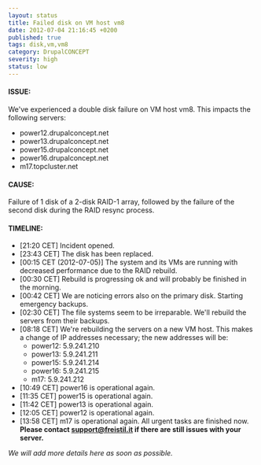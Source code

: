 ```yaml
---
layout: status
title: Failed disk on VM host vm8
date: 2012-07-04 21:16:45 +0200
published: true
tags: disk,vm,vm8
category: DrupalCONCEPT
severity: high
status: low
---
```


#### ISSUE:

We've experienced a double disk failure on VM host vm8. This impacts the following servers:

* power12.drupalconcept.net
* power13.drupalconcept.net
* power15.drupalconcept.net
* power16.drupalconcept.net
* m17.topcluster.net


#### CAUSE:

Failure of 1 disk of a 2-disk RAID-1 array, followed by the failure of the second disk during the RAID resync process.


#### TIMELINE:

* [21:20 CET] Incident opened. 
* [23:43 CET] The disk has been replaced.
* [00:15 CET (2012-07-05)] The system and its VMs are running with decreased performance due to the RAID rebuild.
* [00:30 CET] Rebuild is progressing ok and will probably be finished in the morning.
* [00:42 CET] We are noticing errors also on the primary disk. Starting emergency backups.
* [02:30 CET] The file systems seem to be irreparable. We'll rebuild the servers from their backups.
* [08:18 CET] We're rebuilding the servers on a new VM host. This makes a change of IP addresses necessary; the new addresses will be:
  * power12: 5.9.241.210
  * power13: 5.9.241.211
  * power15: 5.9.241.214
  * power16: 5.9.241.215
  * m17: 5.9.241.212
* [10:49 CET] power16 is operational again.
* [11:35 CET] power15 is operational again.
* [11:42 CET] power13 is operational again.
* [12:05 CET] power12 is operational again.
* [13:58 CET] m17 is operational again. All urgent tasks are finished now. **Please contact support@freistil.it if there are still issues with your server.**

*We will add more details here as soon as possible.*

